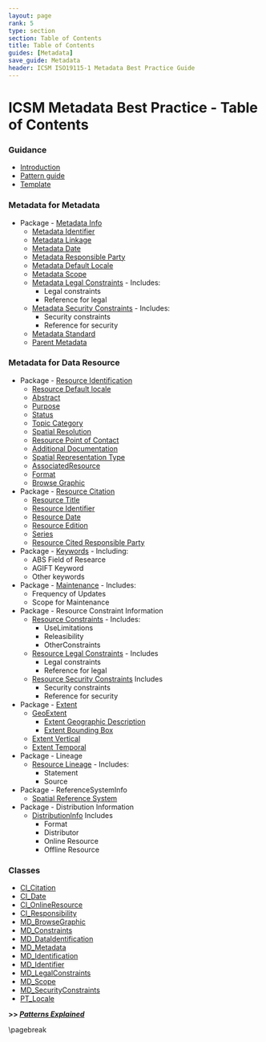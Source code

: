 ```yaml
---
layout: page
rank: 5
type: section
section: Table of Contents
title: Table of Contents
guides: [Metadata]
save_guide: Metadata
header: ICSM ISO19115-1 Metadata Best Practice Guide
---
```

#  ICSM Metadata Best Practice - Table of Contents

### Guidance
- [Introduction](./GuidanceIntro)
- [Pattern guide](./PatternGuide)
- [Template](./Template)

### Metadata for Metadata
- Package - [Metadata Info](./class-MD_Metadata)
  - [Metadata Identifier](./MetadataIdentifier)
  - [Metadata Linkage](./MetadataLinkage)
  - [Metadata Date](./MetadataDate)
  - [Metadata Responsible Party](./MetadataContact)
  - [Metadata Default Locale](./MetadataLocale)
  - [Metadata Scope](./MetadataScope)
  - [Metadata Legal Constraints](./MetadataLegalConstraints) - Includes:
	- Legal constraints
	- Reference for legal
  - [Metadata Security Constraints](./MetadataSecurityConstraints) - Includes:
	- Security constraints
	- Reference for security
  - [Metadata Standard](./MetadataStandard) 
  - [Parent Metadata](./ParentMetadata)

### Metadata for Data Resource 
- Package - [Resource Identification](./DataIdentification)
  - [Resource Default locale](./ResourceLocale)
  - [Abstract](./Abstract)
  - [Purpose](./Purpose)
  - [Status](./Status)
  - [Topic Category](./TopicCategory)
  - [Spatial Resolution](./SpatialResolution)
  - [Resource Point of Contact](./ResourcePointOfContact)
  - [Additional Documentation](./AdditionalDocs)
  - [Spatial Representation Type](./SpatialRepresentationType)
  - [AssociatedResource](./AssociatedResources)
  - [Format](./ResourceFormat)
  - [Browse Graphic](./BrowseGraphic)
- Package - [Resource  Citation](./ResourceCitation)
  - [Resource Title](./ResourceTitle)
  - [Resource Identifier](./ResourceIdentifier)
  - [Resource Date](./ResourceDate)
  - [Resource Edition](./ResourceEdition)
  - [Series](./ResourceSeries)
  - [Resource Cited Responsible Party](./ResourceResponsibleParty)
- Package - [Keywords](./Keywords) - Including:
	- ABS Field of Researce
	- AGIFT Keyword
	- Other keywords
- Package - [Maintenance](./Maintenance) - Includes:
  - Frequency of Updates
  - Scope for Maintenance
- Package - Resource Constraint Information
  - [Resource Constraints](./ResourceOtherConstraints) - Includes:
	- UseLimitations
	- Releasibility
	- OtherConstraints
  - [Resource Legal Constraints](./ResourceLegalConstraints) - Includes
	- Legal constraints
	- Reference for legal
  - [Resource Security Constraints](./ResourceSecurityConstraints) Includes
	- Security constraints
	- Reference for security
- Package - [Extent](./ResourceExtent)
  - [GeoExtent](./GeographicExtent)
	- [Extent Geographic Description](./ExtentGeographicDescription)
	- [Extent Bounding Box](./ExtentBoundingBox)
  - [Extent Vertical](./VerticalExtent)
  - [Extent Temporal](./TemporalExtents) 
- Package - Lineage
  - [Resource Lineage](./ResourceLineage) - Includes:
    - Statement
    - Source
- Package - ReferenceSystemInfo
  - [Spatial Reference System](./SpatialReferenceSystem)
- Package - Distribution Information
  - [DistributionInfo](./DistributionInfo) Includes
    - Format
    - Distributor
    - Online Resource
    - Offline Resource

### Classes 
- [CI_Citation](./class-CI_Citation)
- [CI_Date](./class-CI_Date)
- [CI_OnlineResource](./class-CI_OnlineResource)
- [CI_Responsibility](./class-CI_Responsibility)
- [MD_BrowseGraphic](./class-MD_BrowseGraphic)
- [MD_Constraints](./class-MD_Constraints)
- [MD_DataIdentification](./class-MD_DataIdentification)
- [MD_Metadata](./class-MD_Metadata)
- [MD_Identification](./class-MD_Identification)
- [MD_Identifier](./class-MD_Identifier)
- [MD_LegalConstraints](./class-MD_LegalConstraints)
- [MD_Scope](./class-MD_Scope) 
- [MD_SecurityConstraints](./class-MD_SecurityConstraints)
- [PT_Locale](./PT_Locale)

**>> [*Patterns Explained*](./PatternGuide)**

\pagebreak
